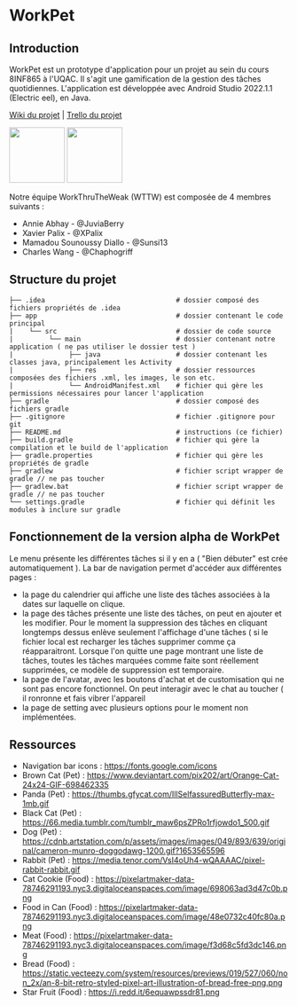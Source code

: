 # WorkPet

## Introduction
WorkPet est un prototype d'application pour un projet au sein du cours 8INF865 à l'UQAC. 
Il s'agit une gamification de la gestion des tâches quotidiennes. 
L'application est développée avec Android Studio 2022.1.1 (Electric eel), en Java.

[Wiki du projet](https://moodle.uqac.ca/mod/wiki/view.php?pageid=6178) 
| [Trello du projet](https://trello.com/invite/b/lw1z1inM/ATTI940783fe609ae5ea2cc78f33918464ca43883C06/workpet) 

<img src="https://cdn.discordapp.com/attachments/1065376759404576851/1075477400646860840/wokr-removebg-preview.png" width="100" height="100"> <img src="https://cdn.discordapp.com/attachments/1065376759404576851/1075045281105707028/wttw-removebg-preview_1.png" width="100" height="100">



Notre équipe WorkThruTheWeak (WTTW) est composée de 4 membres suivants : 
- Annie Abhay - @JuviaBerry  
- Xavier Palix - @XPalix  
- Mamadou Sounoussy Diallo - @Sunsi13  
- Charles Wang - @Chaphogriff  

## Structure du projet

```               
├── .idea                                 # dossier composé des fichiers propriétés de .idea                 
├── app                                   # dossier contenant le code principal
|    └── src                              # dossier de code source
|         └── main                        # dossier contenant notre application ( ne pas utiliser le dossier test )
|              ├── java                   # dossier contenant les classes java, principalement les Activity
|              ├── res                    # dossier ressources composées des fichiers .xml, les images, le son etc.
|              └── AndroidManifest.xml    # fichier qui gère les permissions nécessaires pour lancer l'application
├── gradle                                # dossier composé des fichiers gradle  
├── .gitignore                            # fichier .gitignore pour git
├── README.md                             # instructions (ce fichier)
├── build.gradle                          # fichier qui gère la compilation et le build de l'application
├── gradle.properties                     # fichier qui gère les propriétés de gradle
├── gradlew                               # fichier script wrapper de gradle // ne pas toucher
├── gradlew.bat                           # fichier script wrapper de gradle // ne pas toucher
└── settings.gradle                       # fichier qui définit les modules à inclure sur gradle
```

## Fonctionnement de la version alpha de WorkPet

Le menu présente les différentes tâches si il y en a ( "Bien débuter"  est crée automatiquement ).
La bar de navigation permet d'accéder aux différentes pages : 
- la page du calendrier qui affiche une liste des tâches associées à la dates sur laquelle on clique.
- la page des tâches présente une liste des tâches, on peut en ajouter et les modifier. Pour le moment la suppression des tâches en cliquant longtemps dessus enlève seulement l'affichage d'une tâches ( si le fichier local est recharger les tâches supprimer comme ça réapparaitront. Lorsque l'on quitte une page montrant une liste de tâches, toutes les tâches marquées comme faite sont réellement supprimées, ce modèle de suppression est temporaire. 
- la page de l'avatar, avec les boutons d'achat et de customisation qui ne sont pas encore fonctionnel. On peut interagir avec le chat au toucher ( il ronronne et fais vibrer l'appareil
- la page de setting avec plusieurs options pour le moment non implémentées.

## Ressources 
- Navigation bar icons : https://fonts.google.com/icons
- Brown Cat (Pet) : https://www.deviantart.com/pix202/art/Orange-Cat-24x24-GIF-698462335
- Panda (Pet) : https://thumbs.gfycat.com/IllSelfassuredButterfly-max-1mb.gif 
- Black Cat (Pet) : https://66.media.tumblr.com/tumblr_maw6psZPRo1rfjowdo1_500.gif 
- Dog (Pet) : https://cdnb.artstation.com/p/assets/images/images/049/893/639/original/cameron-munro-doggodawg-1200.gif?1653565596
- Rabbit (Pet) : https://media.tenor.com/VsI4oUh4-wQAAAAC/pixel-rabbit-rabbit.gif 
- Cat Cookie (Food) : https://pixelartmaker-data-78746291193.nyc3.digitaloceanspaces.com/image/698063ad3d47c0b.png
- Food in Can (Food) : https://pixelartmaker-data-78746291193.nyc3.digitaloceanspaces.com/image/48e0732c40fc80a.png 
- Meat (Food) : https://pixelartmaker-data-78746291193.nyc3.digitaloceanspaces.com/image/f3d68c5fd3dc146.png 
- Bread (Food) : https://static.vecteezy.com/system/resources/previews/019/527/060/non_2x/an-8-bit-retro-styled-pixel-art-illustration-of-bread-free-png.png
- Star Fruit (Food) : https://i.redd.it/6equawpssdr81.png 
